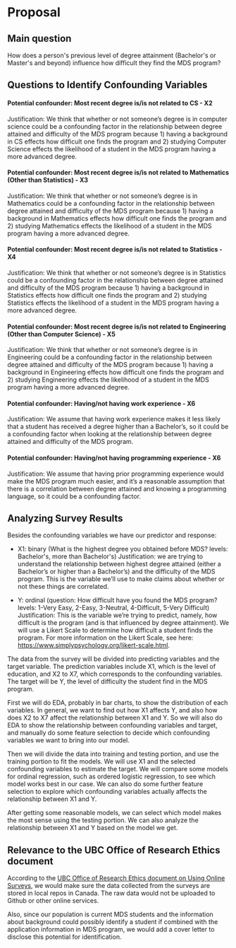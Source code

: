 # Proposal

## Main question
How does a person's previous level of degree attainment (Bachelor's or Master's and beyond) influence how difficult they find the MDS program?

## Questions to Identify Confounding Variables

#### Potential confounder: Most recent degree is/is not related to CS - X2
Justification: We think that whether or not someone’s degree is in computer science could be a confounding factor in the relationship between degree attained and difficulty of the MDS program because 1) having a background in CS effects how difficult one finds the program and 2) studying Computer Science effects the likelihood of a student in the MDS program having a more advanced degree.

#### Potential confounder: Most recent degree is/is not related to Mathematics (Other than Statistics) - X3
Justification: We think that whether or not someone’s degree is in Mathematics could be a confounding factor in the relationship between degree attained and difficulty of the MDS program because 1) having a background in Mathematics effects how difficult one finds the program and 2) studying Mathematics effects the likelihood of a student in the MDS program having a more advanced degree.

#### Potential confounder: Most recent degree is/is not related to Statistics - X4
Justification: We think that whether or not someone’s degree is in Statistics could be a confounding factor in the relationship between degree attained and difficulty of the MDS program because 1) having a background in Statistics effects how difficult one finds the program and 2) studying Statistics effects the likelihood of a student in the MDS program having a more advanced degree.

#### Potential confounder: Most recent degree is/is not related to Engineering (Other than Computer Science) - X5
Justification: We think that whether or not someone’s degree is in Engineering could be a confounding factor in the relationship between degree attained and difficulty of the MDS program because 1) having a background in Engineering effects how difficult one finds the program and 2) studying Engineering effects the likelihood of a student in the MDS program having a more advanced degree.

#### Potential confounder: Having/not having work experience - X6
Justification: We assume that having work experience makes it less likely that a student has received a degree higher than a Bachelor’s, so it could be a confounding factor when looking at the relationship between degree attained and difficulty of the MDS program.

#### Potential confounder: Having/not having programming experience - X6
Justification: We assume that having prior programming experience would make the MDS program much easier, and it’s a reasonable assumption that there is a correlation between degree attained and knowing a programming language, so it could be a confounding factor.

## Analyzing Survey Results

Besides the confounding variables we have our predictor and response:

- X1: binary (What is the highest degree you obtained before MDS? levels: Bachelor's, more than Bachelor's)
Justification: we are trying to understand the relationship between highest degree attained (either a Bachelor’s or higher than a Bachelor’s) and the difficulty of the MDS program. This is the variable we’ll use to make claims about whether or not these things are correlated.

- Y: ordinal (question: How difficult have you found the MDS program? levels: 1-Very Easy, 2-Easy, 3-Neutral, 4-Difficult, 5-Very Difficult)
Justification: This is the variable we’re trying to predict, namely, how difficult is the program (and is that influenced by degree attainment). We will use a Likert Scale to determine how difficult a student finds the program. For more information on the Likert Scale, see here: https://www.simplypsychology.org/likert-scale.html.

The data from the survey will be divided into predicting variables and the target variable. The prediction variables include X1, which is the level of education, and X2 to X7, which corresponds to the confounding variables. The target will be Y, the level of difficulty the student find in the MDS program.

First we will do EDA, probably in bar charts, to show the distribution of each variables. In general, we want to find out how X1 affects Y, and also how does X2 to X7 affect the relationship between X1 and Y. So we will also do EDA to show the relationship between confounding variables and target, and manually do some feature selection to decide which confounding variables we want to bring into our model.

Then we will divide the data into training and testing portion, and use the training portion to fit the models. We will use X1 and the selected confounding variables to estimate the target. We will compare some models for ordinal regression, such as ordered logistic regression, to see which model works best in our case. We can also do some further feature selection to explore which confounding variables actually affects the relationship between X1 and Y.

After getting some reasonable models, we can select which model makes the most sense using the testing portion. We can also analyze the relationship between X1 and Y based on the model we get.


## Relevance to the UBC Office of Research Ethics document

According to the [UBC Office of Research Ethics document on Using Online Surveys](https://ethics.research.ubc.ca/sites/ore.ubc.ca/files/documents/Online_Survey-GN.pdf), we would make sure the data collected from the surveys are stored in local repos in Canada. The raw data would not be uploaded to Github or other online services.

Also, since our population is current MDS students and the information about background could possibly identify a student if combined with the application information in MDS program, we would add a cover letter to disclose this potential for identification.
